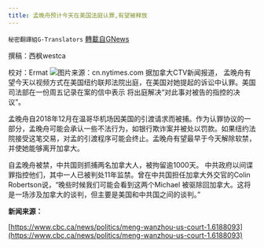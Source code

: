 ```yaml
---
title: 孟晚舟预计今天在美国法庭认罪,有望被释放
---
```

`秘密翻譯組G-Translators` [轉載自GNews](https://gnews.org/zh-hans/1553016/)

撰稿：西枫westca

校对：Ermat
![](https://assets.gnews.org/wp-content/uploads/2021/09/merlin_154565964_a4a7426a-04b6-4d56-bbe9-65404dda4310-master1050.jpg)图片来源：cn.nytimes.com
据加拿大CTV新闻报道， 孟晚舟有望今天以视频方式在美国纽约联邦法院出庭，在美国对她提起的诉讼中认罪。美国司法部在一份周五记录在案的信中表示 将出庭解决“对此事对被告的指控的决议”。

孟晚舟自2018年12月在温哥华机场因美国的引渡请求而被捕。作为认罪协议的一部分，孟晚舟可能会承认一些不法行为，如银行欺诈案并被处以罚款。如果纽约法院接受这笔交易，对孟的引渡程序可能会终止。孟晚舟有望最早于今天解除软禁，并使她能够离开加拿大。

自孟晚舟被禁，中共国则抓捕两名加拿大人，被拘留逾1000天。 中共政府以间谍罪指控他们，其中一人已被判处11年监禁。曾在中共国担任加拿大外交官的Colin Robertson说，“晚些时候我们可能会看到这两个Michael 被驱除回加拿大。这将是一场涉及加拿大的谈判，但主要是美国和中共国之间的谈判。”

**新闻来源：**

[https://www.cbc.ca/news/politics/meng-wanzhou-us-court-1.6188093](https://www.cbc.ca/news/politics/meng-wanzhou-us-court-1.6188093)
